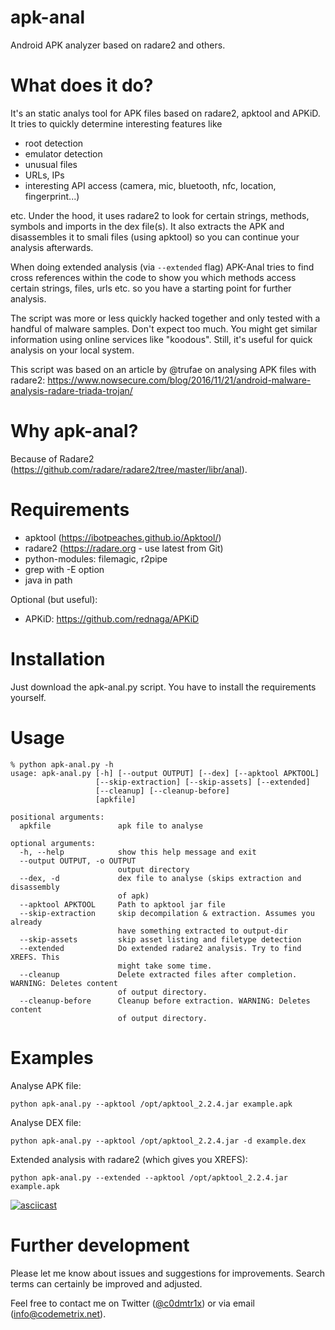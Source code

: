 # apk-anal
Android APK analyzer based on radare2 and others.

# What does it do?
It's an static analys tool for APK files based on radare2, apktool and APKiD. It tries to quickly determine interesting features like 

* root detection
* emulator detection
* unusual files
* URLs, IPs
* interesting API access (camera, mic, bluetooth, nfc, location, fingerprint...)

etc. Under the hood, it uses radare2 to look for certain strings, methods, symbols and imports in the dex file(s). It also extracts the APK and disassembles it to smali files (using apktool) so you can continue your analysis afterwards.

When doing extended analysis (via `--extended` flag) APK-Anal tries to find cross references within the code to show you which methods access certain strings, files, urls etc. so you have a starting point for further analysis.

The script was more or less quickly hacked together and only tested with a handful of malware samples. Don't expect too much. You might get similar information using online services like "koodous". Still, it's useful for quick analysis on your local system.

This script was based on an article by @trufae on analysing APK files with radare2: https://www.nowsecure.com/blog/2016/11/21/android-malware-analysis-radare-triada-trojan/

# Why apk-anal?

Because of Radare2 (https://github.com/radare/radare2/tree/master/libr/anal).

# Requirements
                                            
- apktool (https://ibotpeaches.github.io/Apktool/)   
- radare2 (https://radare.org - use latest from Git) 
- python-modules: filemagic, r2pipe                  
- grep with -E option
- java in path
                                                            
Optional (but useful):                                             
- APKiD: https://github.com/rednaga/APKiD  

# Installation

Just download the apk-anal.py script. You have to install the requirements yourself.

# Usage

```
% python apk-anal.py -h
usage: apk-anal.py [-h] [--output OUTPUT] [--dex] [--apktool APKTOOL]
                   [--skip-extraction] [--skip-assets] [--extended]
                   [--cleanup] [--cleanup-before]
                   [apkfile]

positional arguments:
  apkfile               apk file to analyse

optional arguments:
  -h, --help            show this help message and exit
  --output OUTPUT, -o OUTPUT
                        output directory
  --dex, -d             dex file to analyse (skips extraction and disassembly
                        of apk)
  --apktool APKTOOL     Path to apktool jar file
  --skip-extraction     skip decompilation & extraction. Assumes you already
                        have something extracted to output-dir
  --skip-assets         skip asset listing and filetype detection
  --extended            Do extended radare2 analysis. Try to find XREFS. This
                        might take some time.
  --cleanup             Delete extracted files after completion. WARNING: Deletes content
                        of output directory.
  --cleanup-before      Cleanup before extraction. WARNING: Deletes content
                        of output directory.

```

# Examples

Analyse APK file:

```python apk-anal.py --apktool /opt/apktool_2.2.4.jar example.apk```

Analyse DEX file:

```python apk-anal.py --apktool /opt/apktool_2.2.4.jar -d example.dex```

Extended analysis with radare2 (which gives you XREFS):

```python apk-anal.py --extended --apktool /opt/apktool_2.2.4.jar example.apk```

[![asciicast](https://asciinema.org/a/146659.png)](https://asciinema.org/a/146659)

# Further development

Please let me know about issues and suggestions for improvements. Search terms can certainly be improved and adjusted.

Feel free to contact me on Twitter ([@c0dmtr1x](https://twitter.com/c0dmtr1x)) or via email (info@codemetrix.net).
